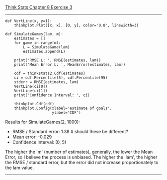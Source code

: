 [Think Stats Chapter 8 Exercise 3](http://greenteapress.com/thinkstats2/html/thinkstats2009.html#toc77)

---

>> 
```
def VertLine(x, y=1):
    thinkplot.Plot([x, x], [0, y], color='0.8', linewidth=3)

def SimulateGames(lam, m):
    estimates = []
    for game in range(m):
        L = SimulateGame(lam)
        estimates.append(L)
    
    print('RMSE L: ', RMSE(estimates, lam))
    print('Mean Error L: ', MeanError(estimates, lam))
    
    cdf = thinkstats2.Cdf(estimates)
    ci = cdf.Percentile(5), cdf.Percentile(95)
    stderr = RMSE(estimates, lam)
    VertLine(ci[0])
    VertLine(ci[1])
    print('Confidence Interval: ', ci)
    
    thinkplot.Cdf(cdf)
    thinkplot.Config(xlabel='estimate of goals',
                     ylabel='CDF')
```
Results for SimulateGames(2, 1000):
* RMSE / Standard error: 1.38 # should these be different?
* Mean error: -0.029
* Confidence interval: (0, 5)

The higher the 'm' (number of estimates), generally, the lower the Mean Error, so I believe the process is unbiased. 
The higher the 'lam', the higher the RMSE / standard error, but the error did not increase proportionately to the lam value.

---
